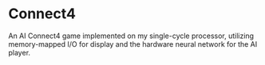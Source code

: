 # Connect4
An AI Connect4 game implemented on my single-cycle processor, utilizing memory-mapped I/O for display and the hardware neural network for the AI player.
